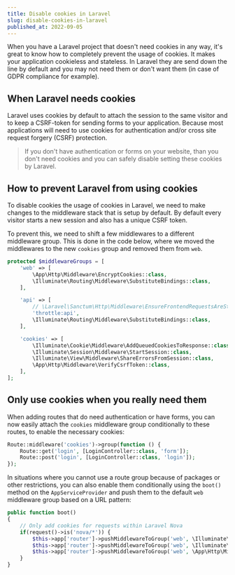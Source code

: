 ```yaml
---
title: Disable cookies in Laravel
slug: disable-cookies-in-laravel
published_at: 2022-09-05
---
```


When you have a Laravel project that doesn't need cookies in any way, it's great to know how to completely prevent the usage of cookies. It makes your application cookieless and stateless. In Laravel they are send down the line by default and you may not need them or don't want them (in case of GDPR compliance for example).

## When Laravel needs cookies

Laravel uses cookies by default to attach the session to the same visitor and to keep a CSRF-token for sending forms to your application. Because most applications will need to use cookies for authentication and/or cross site request forgery (CSRF) protection.

> If you don't have authentication or forms on your website, than you don't need cookies and you can safely disable setting these cookies by Laravel.

## How to prevent Laravel from using cookies

To disable cookies the usage of cookies in Laravel, we need to make changes to the middleware stack that is setup by default. By default every visitor starts a new session and also has a unique CSRF token.

To prevent this, we need to shift a few middlewares to a different middleware group. This is done in the code below, where we moved the middlewares to the new `cookies` group and removed them from `web`.

```php
protected $middlewareGroups = [
    'web' => [
        \App\Http\Middleware\EncryptCookies::class,
        \Illuminate\Routing\Middleware\SubstituteBindings::class,
    ],

    'api' => [
        // \Laravel\Sanctum\Http\Middleware\EnsureFrontendRequestsAreStateful::class,
        'throttle:api',
        \Illuminate\Routing\Middleware\SubstituteBindings::class,
    ],

    'cookies' => [
        \Illuminate\Cookie\Middleware\AddQueuedCookiesToResponse::class,
        \Illuminate\Session\Middleware\StartSession::class,
        \Illuminate\View\Middleware\ShareErrorsFromSession::class,
        \App\Http\Middleware\VerifyCsrfToken::class,
    ],
];
```

## Only use cookies when you really need them

When adding routes that do need authentication or have forms, you can now easily attach the `cookies` middleware group conditionally to these routes, to enable the necessary cookies:

```php
Route::middleware('cookies')->group(function () {
    Route::get('login', [LoginController::class, 'form']);
    Route::post('login', [LoginController::class, 'login']);
});
```

In situations where you cannot use a route group because of packages or other restrictions, you can also enable them conditionally using the `boot()` method on the `AppServiceProvider` and push them to the default `web` middleware group based on a URL pattern:

```php
public function boot()
{
    // Only add cookies for requests within Laravel Nova
    if(request()->is('nova/*')) {
        $this->app['router']->pushMiddlewareToGroup('web', \Illuminate\Session\Middleware\StartSession::class);
        $this->app['router']->pushMiddlewareToGroup('web', \Illuminate\View\Middleware\ShareErrorsFromSession::class);
        $this->app['router']->pushMiddlewareToGroup('web', \App\Http\Middleware\VerifyCsrfToken::class);
    }
}
```

